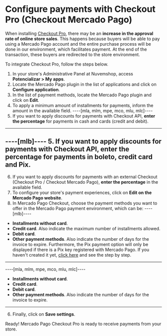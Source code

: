 # Configure payments with Checkout Pro (Checkout Mercado Pago)
 
When installing [Checkout Pro](/developers/en/docs/checkout-pro/landing), there may be an **increase in the approval rate of online store sales**. This happens because buyers will be able to pay using a Mercado Pago account and the entire purchase process will be done in our environment, which facilitates payment. At the end of the transaction, these buyers are redirected to the store environment.
 
To integrate Checkout Pro, follow the steps below.
 
1. In your store's Administrative Panel at Nuvemshop, access **Potencializar > My apps**.
2. Locate the Mercado Pago plugin in the list of applications and click on **Configure application**.
3. In the list of payment methods, locate the Mercado Pago plugin and click on **Edit**.
4. To apply a minimum amount of installments for payments, inform the amount in the available field.
----[mla, mlm, mpe, mco, mlu, mlc]----
5. If you want to apply discounts for payments with Checkout API, **enter the percentage** for payments in cash and cards (credit and debit).
------------
----[mlb]----
5. If you want to apply discounts for payments with Checkout API, **enter the percentage** for payments in boleto, credit card and Pix.
------------
6. If you want to apply discounts for payments with an external Checkout (Checkout Pro / Checkout Mercado Pago), **enter the percentage** in the available field.
7. To configure your store's payment experiences, click on **Edit on the Mercado Pago website**.
8. In Mercado Pago Checkout, choose the payment methods you want to offer in the Mercado Pago payment environment, which can be:
 ----[mlb]----
 * **Installments without card**.
 * **Credit card**. Also indicate the maximum number of installments allowed.
 * **Debit card**.
 * **Other payment methods**. Also indicate the number of days for the invoice to expire. Furthermore, the Pix payment option will only be displayed if there is a Pix key registered with Mercado Pago. If you haven't created it yet, [click here](https://www.youtube.com/watch?v=60tApKYVnkA) and see the step by step.

 ------------
 ----[mla, mlm, mpe, mco, mlu, mlc]----
 * **Installments without card**.
 * **Credit card**.
 * **Debit card**.
 * **Other payment methods**. Also indicate the number of days for the invoice to expire.

 ------------
6. Finally, click on **Save settings**.

Ready! Mercado Pago Checkout Pro is ready to receive payments from your store.